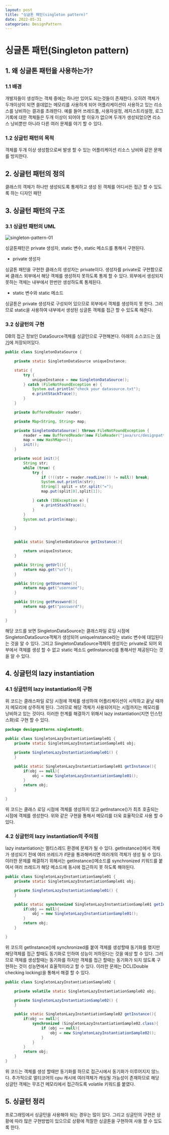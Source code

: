 ```yaml
---
layout: post
title: "싱글톤 패턴(singleton pattern)"
date: 2022-05-31
categories: DesignPattern
---
```


# 싱글톤 패턴(Singleton pattern)

## 1. 왜 싱글톤 패턴을 사용하는가?

### 1.1 배경

개발자들이 생성하는 객체 중에는 하나만 있어도 되는것들이 존재한다. 오히려 객체가 두개이상이 되면 쓸데없는 메모리를 사용하게 되어 어플리케이션이 사용하고 있는 리소스를 낭비하는 결과를 초래한다. 예를 들어 쓰레드풀, 사용자설정, 레지스트리설정, 로그기록에 대한 객체들은 두개 이상이 되어야 할 이유가 없으며 두개가 생성되었으면 리소스 낭비뿐만 아니라 다른 여러 문제를 야기 할 수 있다.

### 1.2 싱글턴 패턴의 목적

객체를 두개 이상 생성함으로써 발생 할 수 있는 어플리케이션 리소스 낭비와 같은 문제를 방지한다. 

## 2. 싱글턴 패턴의 정의

클래스의 객체가 하나만 생성되도록 통제하고 생성 된 객체를 어디서든 접근 할 수 있도록 하는 디자인 패턴

## 3. 싱글턴 패턴의 구조

### 3.1 싱글턴 패턴의 UML

![singleton-pattern-01](/public/images/singleton-pattern-01.jpeg)

싱글톤패턴은 private 생성자, static 변수, static 메소드를 통해서 구현된다.

*  private 생성자

싱글톤 패턴을 구현한 클래스의 생성자는 private이다. 생성자를 private로 구현함으로써 클래스 외부에서 해당 객체를 생성하지 못하도록 통제 할 수 있다. 외부에서 생성되지 못하는 객체는 내부에서 한번만 생성하도록 통제된다.

* static 변수와 static 메소드

싱글톤은 private 생성자로 구성되어 있으므로 외부에서 객체를 생성하지 못 한다. 그러므로 static을 사용하여 내부에서 생성된 싱글톤 객체를 접근 할 수 있도록 해준다.

### 3.2 싱글턴의 구현

DB의 접근 정보인 DataSource객체를 싱글턴으로 구현해본다. 아래의 소스코드는 [여기](https://github.com/GyujinAn/blog-sample-code/tree/main/java/src/designpatterns/singleton01)에 저장되어있다.

```java
public class SingletonDataSource {

    private static SingletonDataSource uniqueInstance;

    static {
        try {
            uniqueInstance = new SingletonDataSource();
        } catch (FileNotFoundException e) {
            System.out.println("check your datasource.txt");
            e.printStackTrace();
        }
    }

    private BufferedReader reader;

    private Map<String, String> map;

    private SingletonDataSource() throws FileNotFoundException {
        reader = new BufferedReader(new FileReader("java/src/designpatterns/singleton01/datasource.txt"));
        map = new HashMap<>();
        init();
    }

    private void init(){
        String str;
        while (true) {
            try {
                if (!((str = reader.readLine()) != null)) break;
                System.out.println(str);
                String[] split = str.split("=");
                map.put(split[0],split[1]);

            } catch (IOException e) {
                e.printStackTrace();
            }
        }
        System.out.println(map);

    }


    public static SingletonDataSource getInstance(){

        return uniqueInstance;
    }

    public String getUrl(){
        return map.get("url");
    }

    public String getUsername(){
        return map.get("username");
    }

    public String getPassword(){
        return map.get("password");
    }

}
```

해당 코드를 보면 SingletonDataSource는 클래스파일 로딩 시점에 SingletonDataSource객체가 생성되어 uniqueInstance라는 static 변수에 대입된다는 것을 알 수 있다. 그리고 SingletonDataSource객체의 생성자는 private로 되어 외부에서 객체를 생성 할 수 없고 static 메소드 getInstance()를 통해서만 제공된다는 것을 알 수 있다.

## 4. 싱글턴의 lazy instantiation

### 4.1 싱글턴의 lazy instantiation의 구현

위 코드는 클래스파일 로딩 시점에 객체를 생성하여 어플리케이션이 시작하고 끝날 때까지 메모리에 상주하게 된다. 그러므로 해당 객체가 사용되어지는 시점까지는 메모리를 낭비하고 있는 것이다. 이러한 한계를 해결하기 위해서 lazy instantiation(지연 인스턴스화)로 구현 할 수 있다.

```java
package designpatterns.singleton01;

public class SingletonLazyInstantiationSample01 {
    private static SingletonLazyInstantiationSample01 obj;

    private SingletonLazyInstantiationSample01() {
    }

    public static SingletonLazyInstantiationSample01 getInstance(){
        if(obj == null){
            obj = new SingletonLazyInstantiationSample01();
        }
        return obj;
    }

}
```

위 코드는 클래스 로딩 시점에 객체를 생성하지 않고 getInstance()가 최초 호출되는 시점에 객체를 생성한다. 위와 같은 구현을 통해서 메모리를 더욱 효율적으로 사용 할 수 있다.

### 4.2 싱글턴의 lazy instantiation의 주의점

lazy instantiation는 멀티스레드 환경에 문제가 될 수 있다. getInstance()에서 객체가 생성되기 전에 여러 쓰레드가 if문을 통과해버리면 여러개의 객체가 생성 될 수 있다. 이러한 문제를 해결하기 위해서는 getInstance()메소드를 synchronized 키워드를 붙여서 여러 쓰레드가 해당 메소드에 동시에 접근하지 못 하도록 해야된다.

```java
public class SingletonLazyInstantiationSample01 {
    private static SingletonLazyInstantiationSample01 obj;

    private SingletonLazyInstantiationSample01() {
    }

    public static synchronized SingletonLazyInstantiationSample01 getInstance(){
        if(obj == null){
            obj = new SingletonLazyInstantiationSample01();
        }
        return obj;
    }

}
```

위 코드의 getInstance()에 synchronized를 붙여 객체를 생성할때 동기화를 했지만 해당객체를 접근 할때도 동기화로 인하여 성능이 저하된다는 것을 예상 할 수 있다. 그러므로 객체를 생성할때는 동기화를 하지만 객체를 접근 할때는 동기화가 되지 않도록 구현하는 것이 성능면에서 효울적이라고 할 수 있다. 이러한 문제는 DCL(Double checking locking)을 통해서 해결 할 수 있다.

```java
public class SingletonLazyInstantiationSample02 {

    private volatile static SingletonLazyInstantiationSample02 obj;

    private SingletonLazyInstantiationSample02() {
    }

    public static SingletonLazyInstantiationSample02 getInstance(){
        if(obj == null){
            synchronized (SingletonLazyInstantiationSample02.class){
                if (obj == null){
                    obj = new SingletonLazyInstantiationSample02();
                }
            }
        }
        return obj;
    }
}
```

위 코드는 객체를 생성 할때만 동기화를 하므로 접근시에서 동기화가 이루어지지 않느다. 추가적으로 멀티코어의 cpu 캐시에 여러객체가 캐싱될 가능성이 존재하므로 해당 싱글턴 객체는 무조건 메모리에서 접근하도록 volatile 키워드를 붙였다.

## 5. 싱글턴 정리

프로그래밍에서 싱글턴을 사용해야 되는 경우는 많이 있다. 그리고 싱글턴의 구현은 상황에 따라 많은 구현방법이 있으므로 상황에 적잘한 싱글톤을 구현하여 사용 할 수 있도록 한다. 
